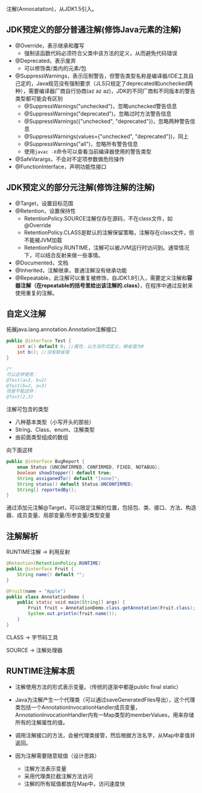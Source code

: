 注解(Annocatation)，从JDK1.5引入。

## JDK预定义的部分**普通注解**(修饰Java元素的注解)

- @Override，表示继承和覆写
  - 强制该函数代码必须符合父类中该方法的定义，从而避免代码错误
- @Deprecated，表示废弃
  - 可以修饰类/类内的元素/包
- @SuppressWarnings，表示压制警告，但警告类型名称是编译器/IDE工具自己定的，Java规范没有强制要求（JLS只规定了deprecated和unchecked两种），需要编译器厂商自行协商(az az az)，JDK的不同厂商和不同版本的警告类型都可能会有区别
  - @SuppressWarnings("unchecked")，忽略unchecked警告信息
  - @SuppressWarnings("deprecated")，忽略过时方法警告信息
  - @SuppressWarnings({"unchecked", "deprecated"})，忽略两种警告信息
  - @SuppressWarnings(values={"unchecked", "deprecated"})，同上
  - @SuppressWarnings("all")，忽略所有警告信息
  - 使用`javac -X`命令可以查看当前编译器使用的警告类型
- @SafeVarargs，不会对不定项参数做危险操作
- @FunctionInterface，声明功能性接口

## JDK预定义的部分**元注解**(修饰注解的注解)

- @Target，设置目标范围
- @Retention，设置保持性
  - RetentionPolicy.SOURCE注解仅存在源码，不在class文件，如@Override
  - RetentionPolicy.CLASS是默认的注解保留策略，注解存在class文件，但不能被JVM加载
  - RetentionPolicy.RUNTIME，注解可以被JVM运行时访问到。通常情况下，可以结合反射来做一些事情。
- @Documented，文档
- @Inherited，注解继承，普通注解没有继承功能
- @Repeatable，此注解可以重复被修饰，自JDK1.8引入，需要定义注解和**容器注解（在repeatable的括号里给出该注解的.class）**，在程序中通过反射来使用重复的注解。

## 自定义注解

拓展java.lang.annotation.Annotation注解接口

```java
public @interface Test {
    int a() default 0; //属性，以方法形式定义，缺省值为0
    int b(); //没有缺省值
}

/*
可以这样使用：
@Test(a=3, b=2)
@Test(b=2, a=3)
但是不能这样：
@Test(2,3)
```

注解可包含的类型

- 八种基本类型（小写开头的那些）
- String、Class、enum、注解类型
- 由前面类型组成的数组

向下面这样

```java
public @interface BugReport {
    enum Status {UNCONFIRMED, CONFIRMED, FIXED, NOTABUG};
    boolean showStopper() default true;
    String assiganedTo() default "[none]";
    String status() default Status.UNCONFIRMED;
    String[] reportedBy();
}
```

通过添加元注解@Target，可以限定注解的位置，包括包、类、接口、方法、构造器、成员变量、局部变量/形参变量/类型变量

## 注解解析

RUNTIME注解 -> 利用反射

```java
@Retention(RetentionPolicy.RUNTIME)
public @interface Fruit {
    String name() default "";
}
```

```java
@Fruit(name = "Apple")
public class AnnotationDemo {
    public static void main(String[] args) {
        Fruit fruit = AnnotationDemo.class.getAnnotation(Fruit.class);
        System.out.println(fruit.name());
    }
}
```

CLASS -> 字节码工具

SOURCE -> 注解处理器

## RUNTIME注解本质

- 注解使用方法的形式表示变量。（传统的逐渐中都是public final static）

- Java为注解产生一个代理类（可以通过saveGeneratedFiles导出），这个代理类包括一个AnnotationInvocationHandler成员变量，AnnotationInvocationHandler内有一Map类型的memberValues，用来存储所有的注解属性的值。
- 调用注解接口的方法，会被代理类接管，然后根据方法名字，从Map中拿值并返回。
- 因为注解需要随意赋值（设计思路）
  - 注解方法表示变量
  - 采用代理类拦截注解方法访问
  - 注解的所有赋值都放在Map中，访问速度快

